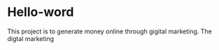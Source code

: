 # Hello-word
This project is to generate money online through gigital marketing.
The digtal marketing
